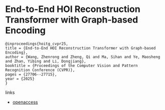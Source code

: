 # End-to-End HOI Reconstruction Transformer with Graph-based Encoding

```
@inproceedings{hoitg_cvpr25,
title = {End-to-End HOI Reconstruction Transformer with Graph-based Encoding},
author = {Wang, Zhenrong and Zheng, Qi and Ma, Sihan and Ye, Maosheng and Zhan, Yibing and Li, Dongjiang},
booktitle = {Proceedings of the Computer Vision and Pattern Recognition Conference (CVPR)},
pages = {27706--27715},
year = {2025}
}
```

links
- [openaccess](https://openaccess.thecvf.com//content/CVPR2025/html/Wang_End-to-End_HOI_Reconstruction_Transformer_with_Graph-based_Encoding_CVPR_2025_paper.html)
